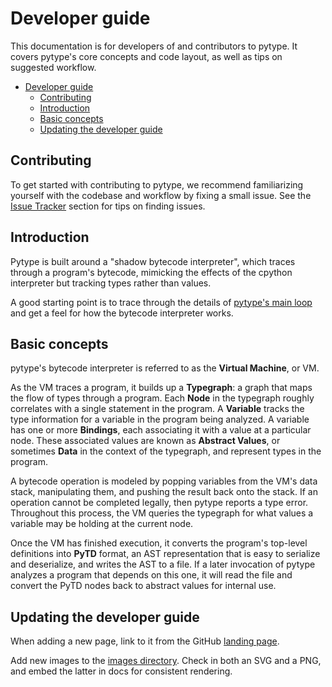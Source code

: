 # Developer guide

<!--* freshness: { owner: 'rechen' reviewed: '2020-12-08' } *-->

This documentation is for developers of and contributors to pytype. It covers
pytype's core concepts and code layout, as well as tips on suggested workflow.

<!--ts-->
   * [Developer guide](#developer-guide)
      * [Contributing](#contributing)
      * [Introduction](#introduction)
      * [Basic concepts](#basic-concepts)
      * [Updating the developer guide](#updating-the-developer-guide)

<!-- Added by: rechen, at: 2021-10-05T20:10-07:00 -->

<!--te-->

## Contributing

To get started with contributing to pytype, we recommend familiarizing yourself
with the codebase and workflow by fixing a small issue. See the
[Issue Tracker][issue-tracker] section for tips on finding issues.

## Introduction

Pytype is built around a "shadow bytecode interpreter", which traces through a
program's bytecode, mimicking the effects of the cpython interpreter but
tracking types rather than values.

A good starting point is to trace through the details of [pytype's main
loop][main-loop] and get a feel for how the bytecode interpreter works.

## Basic concepts

pytype's bytecode interpreter is referred to as the **Virtual Machine**, or VM.

As the VM traces a program, it builds up a **Typegraph**: a graph that maps the
flow of types through a program. Each **Node** in the typegraph roughly
correlates with a single statement in the program. A **Variable** tracks the
type information for a variable in the program being analyzed. A variable has
one or more **Bindings**, each associating it with a value at a particular node.
These associated values are known as **Abstract Values**, or sometimes **Data**
in the context of the typegraph, and represent types in the program.

A bytecode operation is modeled by popping variables from the VM's data stack,
manipulating them, and pushing the result back onto the stack. If an operation
cannot be completed legally, then pytype reports a type error. Throughout this
process, the VM queries the typegraph for what values a variable may be holding
at the current node.

Once the VM has finished execution, it converts the program's top-level
definitions into **PyTD** format, an AST representation that is easy to
serialize and deserialize, and writes the AST to a file. If a later invocation
of pytype analyzes a program that depends on this one, it will read the file and
convert the PyTD nodes back to abstract values for internal use.

## Updating the developer guide

When adding a new page, link to it from the GitHub
[landing page][dev-landing-page].

Add new images to the [images directory][images-dir]. Check in both an SVG and a
PNG, and embed the latter in docs for consistent rendering.

<!-- General references -->
[dev-landing-page]: https://github.com/google/pytype/blob/master/docs/_layouts/dev_guide.html
[issue-tracker]: process.md#issue-tracker
[images-dir]: https://github.com/google/pytype/blob/master/docs/images/
[main-loop]: main_loop.md
